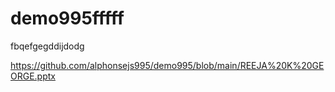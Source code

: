 # demo995fffff
fbqefgegddijdodg



https://github.com/alphonsejs995/demo995/blob/main/REEJA%20K%20GEORGE.pptx
